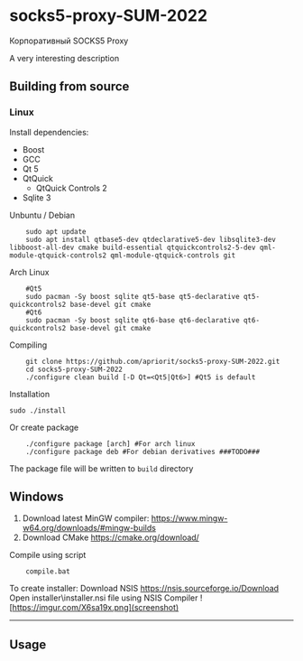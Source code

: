 # socks5-proxy-SUM-2022
Корпоративный SOCKS5 Proxy

A very interesting description

## Building from source

### Linux 
Install dependencies: 
- Boost
- GCC 
- Qt 5
- QtQuick
	- QtQuick Controls 2
- Sqlite 3

Unbuntu / Debian
```
    sudo apt update
    sudo apt install qtbase5-dev qtdeclarative5-dev libsqlite3-dev libboost-all-dev cmake build-essential qtquickcontrols2-5-dev qml-module-qtquick-controls2 qml-module-qtquick-controls git
```

Arch Linux

```
    #Qt5
    sudo pacman -Sy boost sqlite qt5-base qt5-declarative qt5-quickcontrols2 base-devel git cmake
    #Qt6
    sudo pacman -Sy boost sqlite qt6-base qt6-declarative qt6-quickcontrols2 base-devel git cmake
```

Compiling
```
    git clone https://github.com/apriorit/socks5-proxy-SUM-2022.git
    cd socks5-proxy-SUM-2022
    ./configure clean build [-D Qt=<Qt5|Qt6>] #Qt5 is default
```

Installation

`sudo ./install`

Or create package
```
    ./configure package [arch] #For arch linux
    ./configure package deb #For debian derivatives ###TODO###
```

The package file will be written to `build` directory

## Windows
1. Download latest MinGW compiler: 
    https://www.mingw-w64.org/downloads/#mingw-builds
2. Download CMake
    https://cmake.org/download/
    
Compile using script
```
    compile.bat
```

To create installer:
Download NSIS 
    https://nsis.sourceforge.io/Download
Open installer\\installer.nsi file using NSIS Compiler
![https://imgur.com/X6sa19x.png](screenshot)

---
## Usage

